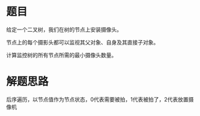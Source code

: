 # 题目
给定一个二叉树，我们在树的节点上安装摄像头。  

节点上的每个摄影头都可以监视其父对象、自身及其直接子对象。  

计算监控树的所有节点所需的最小摄像头数量。  

# 解题思路

后序遍历，以节点值作为节点状态，0代表需要被拍，1代表被拍了，2代表放置摄像机